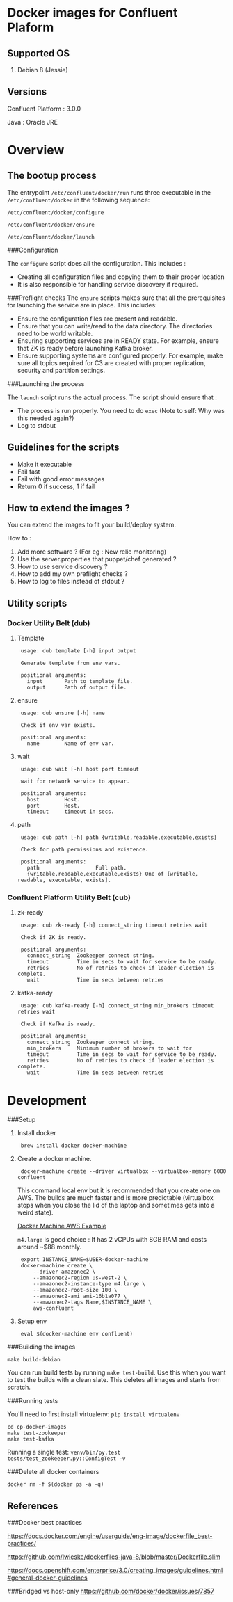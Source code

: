 Docker images for Confluent Plaform
===

Supported OS
--
1. Debian 8 (Jessie)


Versions
--
Confluent Platform : 3.0.0

Java : Oracle JRE 


Overview
====

The bootup process
----

The entrypoint `/etc/confluent/docker/run` runs three executable in the `/etc/confluent/docker` in the following sequence:

`/etc/confluent/docker/configure`

`/etc/confluent/docker/ensure`

`/etc/confluent/docker/launch`

###Configuration

The `configure` script does all the configuration. This includes :

- Creating all configuration files and copying them to their proper location
- It is also responsible for handling service discovery if required.

###Preflight checks
The `ensure` scripts makes sure that all the prerequisites for launching the service are in place. This includes:

- Ensure the configuration files are present and readable.
- Ensure that you can write/read to the data directory. The directories need to be world writable.
- Ensuring supporting services are in READY state. For example, ensure that ZK is ready before launching Kafka broker.
- Ensure supporting systems are configured properly. For example, make sure all topics required for C3 are created with proper replication, security and partition settings.

###Launching the process

The `launch` script runs the actual process. The script should ensure that :

- The process is run properly. You need to do `exec` (Note to self: Why was this needed again?)
- Log to stdout

Guidelines for the scripts
----
- Make it executable
- Fail fast 
- Fail with good error messages
- Return 0 if success, 1 if fail



How to extend the images ?
----
You can extend the images to fit your build/deploy system. 

How to : 

1. Add more software ? (For eg : New relic monitoring)
2. Use the server.properties that puppet/chef generated ?
3. How to use service discovery ?
4. How to add my own preflight checks ?
5. How to log to files instead of stdout ?

Utility scripts
----

### Docker Utility Belt (dub)

1. Template

		usage: dub template [-h] input output
		
		Generate template from env vars.
		
		positional arguments:
		  input       Path to template file.
		  output      Path of output file.
	
2. ensure

		usage: dub ensure [-h] name

		Check if env var exists.
		
		positional arguments:
		  name        Name of env var.
		  
3. wait
		
		usage: dub wait [-h] host port timeout

		wait for network service to appear.
		
		positional arguments:
		  host        Host.
		  port        Host.
		  timeout     timeout in secs.
4. path

		usage: dub path [-h] path {writable,readable,executable,exists}

		Check for path permissions and existence.
		
		positional arguments:
		  path                  Full path.
		  {writable,readable,executable,exists} One of [writable, readable, executable, exists].


### Confluent Platform Utility Belt (cub)

1. zk-ready

		usage: cub zk-ready [-h] connect_string timeout retries wait

		Check if ZK is ready.
		
		positional arguments:
		  connect_string  Zookeeper connect string.
		  timeout         Time in secs to wait for service to be ready.
		  retries         No of retries to check if leader election is complete.
		  wait            Time in secs between retries
2. kafka-ready

		usage: cub kafka-ready [-h] connect_string min_brokers timeout retries wait

		Check if Kafka is ready.
		
		positional arguments:
		  connect_string  Zookeeper connect string.
		  min_brokers     Minimum number of brokers to wait for
		  timeout         Time in secs to wait for service to be ready.
		  retries         No of retries to check if leader election is complete.
		  wait            Time in secs between retries


Development
==

###Setup

1. Install docker 

		brew install docker docker-machine
		
2. Create a docker machine. 

		docker-machine create --driver virtualbox --virtualbox-memory 6000 confluent
	This command local env but it is recommended that you create one on AWS. The builds are much faster and is more predictable (virtualbox stops when you close the lid of the laptop and sometimes gets into a weird state).
	
	[Docker Machine AWS Example](https://docs.docker.com/machine/examples/aws/)
	
	`m4.large` is good choice : It has 2 vCPUs with 8GB RAM and costs around ~$88 monthly.
		
		export INSTANCE_NAME=$USER-docker-machine
		docker-machine create \
			--driver amazonec2 \
			--amazonec2-region us-west-2 \
			--amazonec2-instance-type m4.large \
			--amazonec2-root-size 100 \
			--amazonec2-ami ami-16b1a077 \
			--amazonec2-tags Name,$INSTANCE_NAME \
			aws-confluent
3. Setup env

		eval $(docker-machine env confluent)
		

###Building the images

```make build-debian```

You can run build tests by running `make test-build`. Use this when you want to test the builds with a clean slate. This deletes all images and starts from scratch.

###Running tests

You'll need to first install virtualenv: `pip install virtualenv`

	cd cp-docker-images
	make test-zookeeper
	make test-kafka
	
Running a single test: `venv/bin/py.test tests/test_zookeeper.py::ConfigTest -v`

###Delete all docker containers

```docker rm -f $(docker ps -a -q)```


References
---
###Docker best practices

https://docs.docker.com/engine/userguide/eng-image/dockerfile_best-practices/

https://github.com/lwieske/dockerfiles-java-8/blob/master/Dockerfile.slim

https://docs.openshift.com/enterprise/3.0/creating_images/guidelines.html#general-docker-guidelines

###Bridged vs host-only
https://github.com/docker/docker/issues/7857
